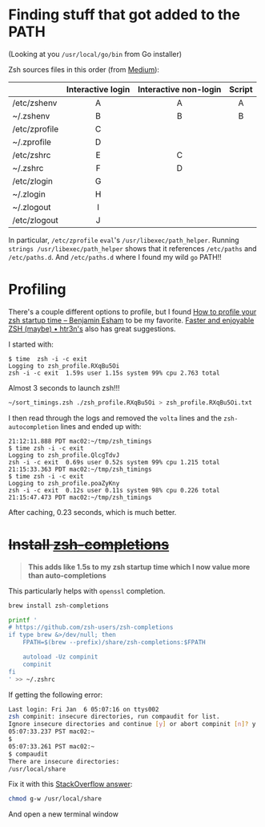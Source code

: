# Finding stuff that got added to the PATH

(Looking at you `/usr/local/go/bin` from Go installer)

Zsh sources files in this order (from [Medium](https://medium.com/@rajsek/zsh-bash-startup-files-loading-order-bashrc-zshrc-etc-e30045652f2e)):


|                 | Interactive login   | Interactive non-login   | Script |
|-----------------|:-------------------:|:-----------------------:|:--------:|
| /etc/zshenv     |    A                |    A                    |  A       |
| ~/.zshenv       |    B                |    B                    |  B       |
| /etc/zprofile   |    C                |                         |          |
| ~/.zprofile     |    D                |                         |          |
| /etc/zshrc      |    E                |    C                    |          |
| ~/.zshrc        |    F                |    D                    |          |
| /etc/zlogin     |    G                |                         |          |
| ~/.zlogin       |    H                |                         |          |
| ~/.zlogout      |    I                |                         |          |
| /etc/zlogout    |    J                |                         |          |


In particular, `/etc/zprofile` `eval`'s `/usr/libexec/path_helper`. Running
`strings /usr/libexec/path_helper` shows that it references `/etc/paths` and
`/etc/paths.d`. And `/etc/paths.d` where I found my wild `go` PATH!!

# Profiling

There's a couple different options to profile, but I found [How to profile your zsh startup time – Benjamin Esham](https://esham.io/2018/02/zsh-profiling) to be my favorite. [Faster and enjoyable ZSH (maybe) • htr3n's](https://htr3n.github.io/2018/07/faster-zsh/) also has great suggestions.

I started with:

```
$ time  zsh -i -c exit
Logging to zsh_profile.RXqBu5Oi
zsh -i -c exit  1.59s user 1.15s system 99% cpu 2.763 total
```

Almost 3 seconds to launch zsh!!!

```bash
~/sort_timings.zsh ./zsh_profile.RXqBu5Oi > zsh_profile.RXqBu5Oi.txt
```

I then read through the logs and removed the `volta` lines and the `zsh-autocompletion` lines and ended up with:

```
21:12:11.888 PDT mac02:~/tmp/zsh_timings
$ time zsh -i -c exit
Logging to zsh_profile.QlcgTdvJ
zsh -i -c exit  0.69s user 0.52s system 99% cpu 1.215 total
21:15:33.363 PDT mac02:~/tmp/zsh_timings
$ time zsh -i -c exit
Logging to zsh_profile.poaZyKny
zsh -i -c exit  0.12s user 0.11s system 98% cpu 0.226 total
21:15:47.473 PDT mac02:~/tmp/zsh_timings
```

After caching, 0.23 seconds, which is much better.

# ~~Install [zsh-completions](https://github.com/zsh-users/zsh-completions)~~

> **This adds like 1.5s to my zsh startup time which I now value more than auto-completions**

This particularly helps with `openssl` completion.

```bash
brew install zsh-completions
```

```bash
printf '
# https://github.com/zsh-users/zsh-completions
if type brew &>/dev/null; then
    FPATH=$(brew --prefix)/share/zsh-completions:$FPATH

    autoload -Uz compinit
    compinit
fi
' >> ~/.zshrc
```

If getting the following error:

```bash
Last login: Fri Jan  6 05:07:16 on ttys002
zsh compinit: insecure directories, run compaudit for list.
Ignore insecure directories and continue [y] or abort compinit [n]? y
05:07:33.237 PST mac02:~
$
05:07:33.261 PST mac02:~
$ compaudit
There are insecure directories:
/usr/local/share
```

Fix it with this [StackOverflow answer](https://stackoverflow.com/a/22753363/2958070):

```bash
chmod g-w /usr/local/share
```

And open a new terminal window
